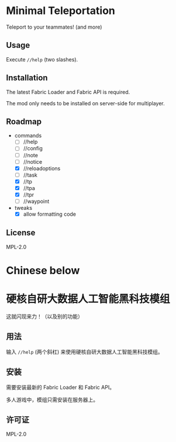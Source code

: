 # Minimal Teleportation

Teleport to your teammates! (and more)

## Usage

Execute `//help` (two slashes).

## Installation

The latest Fabric Loader and Fabric API is required.

The mod only needs to be installed on server-side for multiplayer.

## Roadmap

- commands
  - [ ] //help
  - [ ] //config
  - [ ] //note
  - [ ] //notice
  - [x] //reloadoptions
  - [ ] //task
  - [x] //tp
  - [x] //tpa
  - [x] //tpr
  - [ ] //waypoint
- tweaks
  - [x] allow formatting code

## License

MPL-2.0

# Chinese below

# 硬核自研大数据人工智能黑科技模组

这就闪现来力！（以及别的功能）

## 用法

输入 `//help` (两个斜杠) 来使用硬核自研大数据人工智能黑科技模组。

## 安装

需要安装最新的 Fabric Loader 和 Fabric API。

多人游戏中，模组只需安装在服务器上。

## 许可证

MPL-2.0
